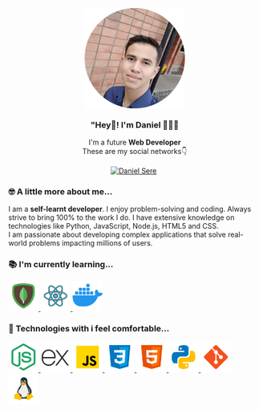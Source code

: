 <p align="center" width="300">
  <img align="center" width="200" src="./assets/profile.png"/>
  <h3 align="center">"Hey👋!  I'm Daniel 👨🏻‍💻</h3>
</p>

<p align="center">I'm a future <strong>Web Developer</strong> <br/>These are my social networks👇</p>

<p align="center">
	<a href="https://www.linkedin.com/in/danielsere/" target="blank" style="margin-right: 4px">
		<img align="center" src="https://cdn.jsdelivr.net/npm/simple-icons@3.0.1/icons/linkedin.svg" alt="Daniel Sere" heigth="28px" width="28px"/>
	</a>
</p>

### 🤓 A little more about me...

<p>I am a <strong>self-learnt developer</strong>. I enjoy problem-solving and coding. Always strive to bring 100% to the work I do. I have extensive knowledge on technologies like Python, JavaScript, Node.js, HTML5 and CSS. <br/>I am passionate about developing complex applications that solve real-world problems impacting millions of users.</p>

### 📚 I'm currently learning...

<a href="https://mongodb.com" target="blank" alt="MongoDB" title="MongoDB">
	<img width="60" src="./assets/mongodb.svg">
</a>
<a href="https://reactjs.org/" target="blank" alt="React" title="React">
	<img width="60" src="./assets/react.svg">
</a>
<a href="https://docker.com/" target="blank" alt="Docker" title="Docker">
	<img width="60" src="./assets/docker.svg">
</a>

### 🚀 Technologies with i feel comfortable...

<a href="https://nodejs.org/" target="blank" alt="Node JS" title="Node Js">
	<img width="60" src="./assets/node-js.svg">
</a>
<a href="https://expressjs.com/" target="blank" alt="Express JS" title="Express JS">
	<img width="60" src="./assets/express-js.svg">
</a>
<a href="https://javascript.com/" target="blank" alt="JavaScript" title="JavaScript">
	<img width="60" src="./assets/javascript.svg">
</a>
<a href="https://developer.mozilla.org/es/docs/Web/CSS" target="blank" alt="CSS" title="CSS">
	<img width="60" src="./assets/css3.svg">
</a>
<a href="https://developer.mozilla.org/es/docs/Web/HTML" target="blank" alt="HTML" title="HTML">
	<img width="60" src="./assets/html-5.svg">
</a>
<a href="https://python.org/" target="blank" alt="Python" title="Python">
	<img width="60" src="./assets/python.svg">
</a>
<a href="https://git-scm.com" target="blank" alt="Git" title="Git">
	<img width="60" src="./assets/git.svg">
</a>
<a href="https://linux.com" target="blank" alt="Linux" title="Linux">
	<img width="60" src="./assets/linux.png">
</a>
<!-- 
<a href="" target="blank" alt="" title="">
	<img width="60" src="">
</a>
-->
